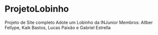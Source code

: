 # ProjetoLobinho
Projeto de Site completo Adote um Lobinho da INJunior
Membros: Allber Fellype, Kaik Bastos, Lucas Paixão e Gabriel Estrella
